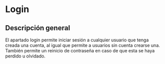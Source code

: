 # Login

## Descripción general

El apartado login permite iniciar sesión a cualquier usuario que tenga creada una cuenta, al igual que permite a usuarios sin cuenta crearse una. También permite un reinicio de contraseña en caso de que esta se haya perdido u olvidado. 
